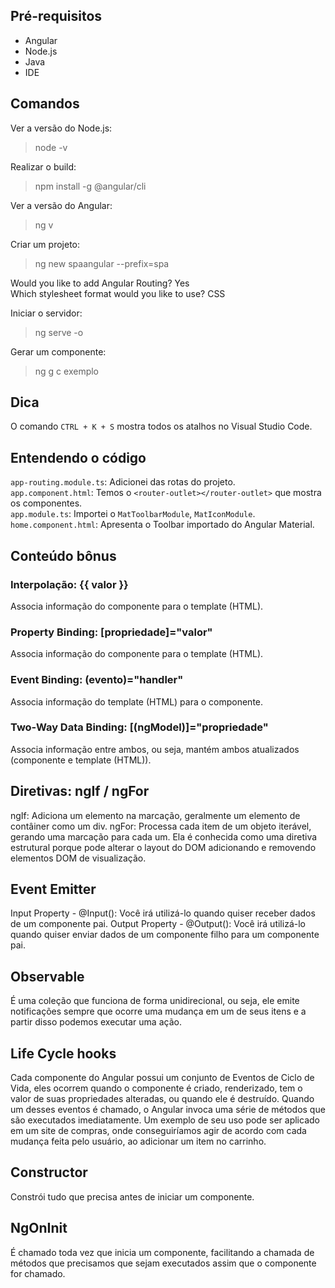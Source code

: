 ## Pré-requisitos 
- Angular
- Node.js
- Java
- IDE

## Comandos
Ver a versão do Node.js:
>node -v

Realizar o build:
>npm install -g @angular/cli

Ver a versão do Angular:
>ng v

Criar um projeto:
>ng new spaangular --prefix=spa <br>

Would you like to add Angular Routing? Yes <br>
Which stylesheet format would you like to use? CSS

Iniciar o servidor:
>ng serve -o

Gerar um componente:
>ng g c exemplo

## Dica 
O comando `CTRL + K + S` mostra todos os atalhos no Visual Studio Code.

## Entendendo o código
`app-routing.module.ts`: Adicionei das rotas do projeto. <br>
`app.component.html`: Temos o `<router-outlet></router-outlet>` que mostra os componentes. <br>
`app.module.ts`: Importei o `MatToolbarModule`, `MatIconModule`. <br>
`home.component.html`: Apresenta o Toolbar importado do Angular Material. <br>

## Conteúdo bônus
### Interpolação: {{ valor }}
Associa informação do componente para o template (HTML).

### Property Binding: [propriedade]="valor"
Associa informação do componente para o template (HTML).

### Event Binding: (evento)="handler"
Associa informação do template (HTML) para o componente.

### Two-Way Data Binding: [(ngModel)]="propriedade"
Associa informação entre ambos, ou seja, mantém ambos atualizados (componente e template (HTML)).

## Diretivas: ngIf / ngFor
ngIf: Adiciona um elemento na marcação, geralmente um elemento de contâiner como um div. 
ngFor: Processa cada item de um objeto iterável, gerando uma marcação para cada um. Ela é conhecida como uma diretiva estrutural porque pode alterar o layout do DOM adicionando e removendo elementos DOM de visualização. 

## Event Emitter
Input Property - @Input(): Você irá utilizá-lo quando quiser receber dados de um componente pai.
Output Property - @Output(): Você irá utilizá-lo quando quiser enviar dados de um componente filho para um componente pai.

## Observable
É uma coleção que funciona de forma unidirecional, ou seja, ele emite notificações sempre que ocorre uma mudança em um de seus itens e a partir disso podemos executar uma ação. 

## Life Cycle hooks
Cada componente do Angular possui um conjunto de Eventos de Ciclo de Vida, eles ocorrem quando o componente é criado, renderizado, tem o valor de suas propriedades alteradas, ou quando ele é destruído. Quando um desses eventos é chamado, o Angular invoca uma série de métodos que são executados imediatamente. Um exemplo de seu uso pode ser aplicado em um site de compras, onde conseguiríamos agir de acordo com cada mudança feita pelo usuário, ao adicionar um item no carrinho.

## Constructor
Constrói tudo que precisa antes de iniciar um componente. 

## NgOnInit 
É chamado toda vez que inicia um componente, facilitando a chamada de métodos que precisamos que sejam executados assim que o componente for chamado.
